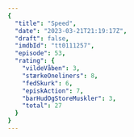```yaml
---
{
  "title": "Speed",
  "date": "2023-03-21T21:19:17Z",
  "draft": false,
  "imdbId": "tt0111257",
  "episode": 53,
  "rating": {
    "vildeVåben": 3,
    "stærkeOneliners": 8,
    "fedSkurk": 6,
    "episkAction": 7,
    "barHudOgStoreMuskler": 3,
    "total": 27
  }
}
---
```


